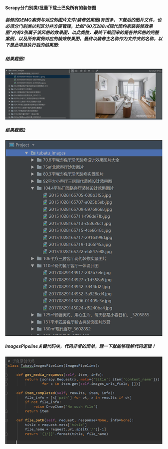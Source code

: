 #### Scrapy分门别类/批量下载土巴兔所有的装修图
##### 装修的DEMO案例与对应的图片文件(装修效果图)有很多，下载后的图片文件，也必须分门别类以利区分并方便管理，比如"60万288㎡现代简约家装装修效果图"内有3张属于该风格的效果图，以此类推，最终下载回来的是各种风格的完整案例，以及所有案例对应的装修效果图，最终以装修主名称作为文件夹的名称，以下是此项目执行后的结果图:
##### 结果截图1
![img1](https://github.com/ziliang-wang/tubatu/blob/master/images/tubatu_1.png)
##### 结果截图2
![img2](https://github.com/ziliang-wang/tubatu/blob/master/images/tubatu_2.png)
##### ImagesPipeline关键代码块，代码非常的简单，理一下就能够理解代码逻辑！
![img3](https://github.com/ziliang-wang/tubatu/blob/master/images/tubatu_code.png)
